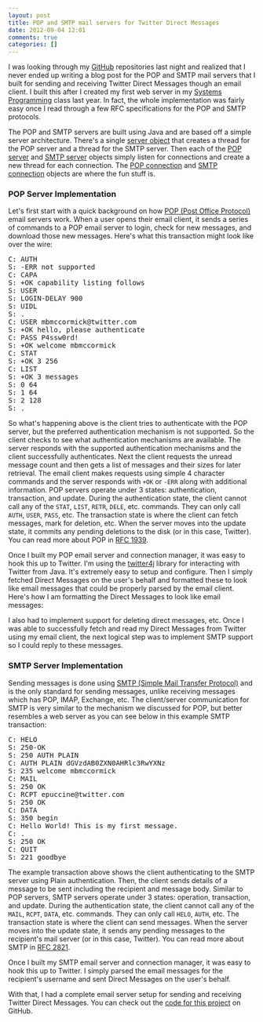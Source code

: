 ```yaml
---
layout: post
title: POP and SMTP mail servers for Twitter Direct Messages
date: 2012-09-04 12:01
comments: true
categories: []
---
```

I was looking through my <a href="https://github.com/mbmccormick" target="_blank">GitHub</a> repositories last night and realized that I never ended up writing a blog post for the POP and SMTP mail servers that I built for sending and receiving Twitter Direct Messages though an email client. I built this after I created my first web server in my <a href="http://www.cs.purdue.edu/homes/cs252/" target="_blank">Systems Programming</a> class last year. In fact, the whole implementation was fairly easy once I read through a few RFC specifications for the POP and SMTP protocols.

The POP and SMTP servers are built using Java and are based off a simple server architecture. There's a single <a href="https://github.com/mbmccormick/twitter-dm-server/blob/master/Server.java" target="_blank">server object</a> that creates a thread for the POP server and a thread for the SMTP server. Then each of the <a href="https://github.com/mbmccormick/twitter-dm-server/blob/master/POPServer.java" target="_blank">POP server</a> and <a href="https://github.com/mbmccormick/twitter-dm-server/blob/master/SMTPServer.java" target="_blank">SMTP server</a> objects simply listen for connections and create a new thread for each connection. The <a href="https://github.com/mbmccormick/twitter-dm-server/blob/master/POPServerConnection.java" target="_blank">POP connection</a> and <a href="https://github.com/mbmccormick/twitter-dm-server/blob/master/SMTPServerConnection.java" target="_blank">SMTP connection</a> objects are where the fun stuff is.
<h3>POP Server Implementation</h3>
Let's first start with a quick background on how <a href="http://en.wikipedia.org/wiki/Post_Office_Protocol" target="_blank">POP (Post Office Protocol)</a> email servers work. When a user opens their email client, it sends a series of commands to a POP email server to login, check for new messages, and download those new messages. Here's what this transaction might look like over the wire:
<pre>C: AUTH
S: -ERR not supported
C: CAPA
S: +OK capability listing follows
S: USER
S: LOGIN-DELAY 900
S: UIDL
S: .
C: USER mbmccormick@twitter.com
S: +OK hello, please authenticate
C: PASS P4ssw0rd!
S: +OK welcome mbmccormick
C: STAT
S: +OK 3 256
C: LIST
S: +OK 3 messages
S: 0 64
S: 1 64
S: 2 128
S: .</pre>
So what's happening above is the client tries to authenticate with the POP server, but the preferred authentication mechanism is not supported. So the client checks to see what authentication mechanisms are available. The server responds with the supported authentication mechanisms and the client successfully authenticates. Next the client requests the unread message count and then gets a list of messages and their sizes for later retrieval. The email client makes requests using simple 4 character commands and the server responds with <code>+OK</code> or <code>-ERR</code> along with additional information. POP servers operate under 3 states: authentication, transaction, and update. During the authentication state, the client cannot call any of the <code>STAT</code>, <code>LIST</code>, <code>RETR</code>, <code>DELE</code>, etc. commands. They can only call <code>AUTH</code>, <code>USER</code>, <code>PASS</code>, etc. The transaction state is where the client can fetch messages, mark for deletion, etc. When the server moves into the update state, it commits any pending deletions to the disk (or in this case, Twitter). You can read more about POP in <a href="http://www.ietf.org/rfc/rfc1939.txt" target="_blank">RFC 1939</a>.

Once I built my POP email server and connection manager, it was easy to hook this up to Twitter. I'm using the <a href="http://twitter4j.org/en/index.html" target="_blank">twitter4j</a> library for interacting with Twitter from Java. It's extremely easy to setup and configure. Then I simply fetched Direct Messages on the user's behalf and formatted these to look like email messages that could be properly parsed by the email client. Here's how I am formatting the Direct Messages to look like email messages:

<script src="https://gist.github.com/3621333.js"> </script>

I also had to implement support for deleting direct messages, etc. Once I was able to successfully fetch and read my Direct Messages from Twitter using my email client, the next logical step was to implement SMTP support so I could reply to these messages.
<h3>SMTP Server Implementation</h3>
Sending messages is done using <a href="http://en.wikipedia.org/wiki/Simple_Mail_Transfer_Protocol" target="_blank">SMTP (Simple Mail Transfer Protocol)</a> and is the only standard for sending messages, unlike receiving messages which has POP, IMAP, Exchange, etc. The client/server communication for SMTP is very similar to the mechanism we discussed for POP, but better resembles a web server as you can see below in this example SMTP transaction:
<pre>C: HELO
S: 250-OK
S: 250 AUTH PLAIN
C: AUTH PLAIN dGVzdAB0ZXN0AHRlc3RwYXNz
S: 235 welcome mbmccormick
C: MAIL
S: 250 OK
C: RCPT epuccine@twitter.com
S: 250 OK
C: DATA
S: 350 begin
C: Hello World! This is my first message.
C: .
S: 250 OK
C: QUIT
S: 221 goodbye</pre>
The example transaction above shows the client authenticating to the SMTP server using Plain authentication. Then, the client sends details of a message to be sent including the recipient and message body. Similar to POP servers, SMTP servers operate under 3 states: operation, transaction, and update. During the authentication state, the client cannot call any of the <code>MAIL</code>, <code>RCPT</code>, <code>DATA</code>, etc. commands. They can only call <code>HELO</code>, <code>AUTH</code>, etc. The transaction state is where the client can send messages. When the server moves into the update state, it sends any pending messages to the recipient's mail server (or in this case, Twitter). You can read more about SMTP in <a href="http://www.ietf.org/rfc/rfc2821.txt" target="_blank">RFC 2821</a>.

Once I built my SMTP email server and connection manager, it was easy to hook this up to Twitter. I simply parsed the email messages for the recipient's username and sent Direct Messages on the user's behalf.

With that, I had a complete email server setup for sending and receiving Twitter Direct Messages. You can check out the <a href="https://github.com/mbmccormick/twitter-dm-server" target="_blank">code for this project</a> on GitHub.
